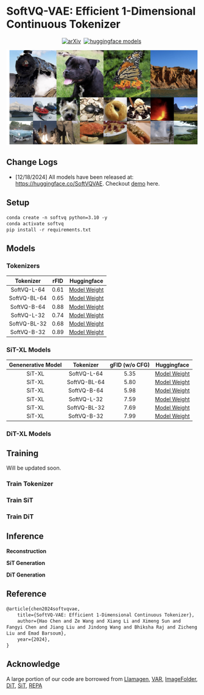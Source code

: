 # SoftVQ-VAE: Efficient 1-Dimensional Continuous Tokenizer


<div align="center">

[![arXiv](https://img.shields.io/badge/arXiv%20paper-2410.01756-b31b1b.svg)](https://arxiv.org/abs/2412.10958v1)&nbsp;
[![huggingface models](https://img.shields.io/badge/%F0%9F%A4%97%20Weights-yellow)](https://huggingface.co/SoftVQVAE)&nbsp;

</div>

![Images generated with 32 and 64 tokens](assets/figure1.jpg)


## Change Logs

* [12/18/2024] All models have been released at: https://huggingface.co/SoftVQVAE. Checkout [demo](demo/sit.ipynb) here. 


## Setup
```
conda create -n softvq python=3.10 -y
conda activate softvq
pip install -r requirements.txt
```


## Models

### Tokenizers


| Tokenizer 	| rFID 	| Huggingface 	|
|:---:	|:---:	|:---:	|
| SoftVQ-L-64 	| 0.61 	| [Model Weight](https://huggingface.co/SoftVQVAE/softvq-l-64) 	|
| SoftVQ-BL-64 	| 0.65 	| [Model Weight](https://huggingface.co/SoftVQVAE/softvq-bl-64) 	|
| SoftVQ-B-64 	| 0.88 	| [Model Weight](https://huggingface.co/SoftVQVAE/softvq-b-64) 	|
| SoftVQ-L-32 	| 0.74 	| [Model Weight](https://huggingface.co/SoftVQVAE/softvq-l-32) 	|
| SoftVQ-BL-32 	| 0.68 	| [Model Weight](https://huggingface.co/SoftVQVAE/softvq-bl-32) 	|
| SoftVQ-B-32 	| 0.89 	| [Model Weight](https://huggingface.co/SoftVQVAE/softvq-b-32) 	|


### SiT-XL Models

| Genenerative Model 	| Tokenizer 	| gFID (w/o CFG) 	| Huggingface 	|
|:---:	|:---:	|:---:	|:---:	|
| SiT-XL 	| SoftVQ-L-64 	| 5.35 	| [Model Weight](https://huggingface.co/SoftVQVAE/sit-xl_softvq-l-64) 	|
| SiT-XL 	| SoftVQ-BL-64 	| 5.80 	| [Model Weight](https://huggingface.co/SoftVQVAE/sit-xl_softvq-bl-64) 	|
| SiT-XL 	| SoftVQ-B-64 	| 5.98 	| [Model Weight](https://huggingface.co/SoftVQVAE/sit-xl_softvq-b-64) 	|
| SiT-XL 	| SoftVQ-L-32 	| 7.59 	| [Model Weight](https://huggingface.co/SoftVQVAE/sit-xl_softvq-l-32) 	|
| SiT-XL 	| SoftVQ-BL-32 	| 7.69 	| [Model Weight](https://huggingface.co/SoftVQVAE/sit-xl_softvq-bl-32) 	|
| SiT-XL 	| SoftVQ-B-32 	| 7.99 	| [Model Weight](https://huggingface.co/SoftVQVAE/sit-xl_softvq-b-32) 	|


### DiT-XL Models



## Training 

Will be updated soon.

### Train Tokenizer


### Train SiT


### Train DiT


## Inference


**Reconstruction**



**SiT Generation**



**DiT Generation**




## Reference
```
@article{chen2024softvqvae,
    title={SoftVQ-VAE: Efficient 1-Dimensional Continuous Tokenizer},
    author={Hao Chen and Ze Wang and Xiang Li and Ximeng Sun and Fangyi Chen and Jiang Liu and Jindong Wang and Bhiksha Raj and Zicheng Liu and Emad Barsoum},
    year={2024},
}
```

## Acknowledge 
A large portion of our code are borrowed from [Llamagen](https://github.com/FoundationVision/LlamaGen), [VAR](https://github.com/FoundationVision/VAR/tree/main), [ImageFolder](https://github.com/lxa9867/ImageFolder), [DiT](https://github.com/facebookresearch/DiT/tree/main), [SiT](https://github.com/willisma/SiT), [REPA](https://github.com/sihyun-yu/REPA/tree/main)
